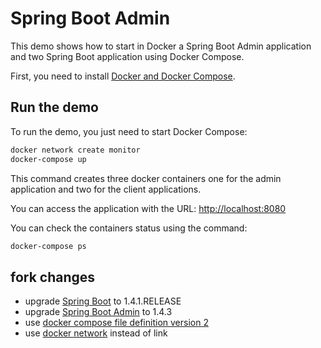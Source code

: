 # Spring Boot Admin

This demo shows how to start in Docker a Spring Boot Admin application and two Spring Boot application using Docker Compose.

First, you need to install [Docker and Docker Compose](https://docs.docker.com/compose/#installation-and-set-up).

## Run the demo
To run the demo, you just need to start Docker Compose:

```bash
docker network create monitor
docker-compose up
```

This command creates three docker containers one for the admin application and two for the client applications.

You can access the application with the URL: [http://localhost:8080](http://localhost:8080)

You can check the containers status using the command:

```bash
docker-compose ps
```

## fork changes

* upgrade [Spring Boot](http://projects.spring.io/spring-boot/) to 1.4.1.RELEASE
* upgrade [Spring Boot Admin](https://github.com/codecentric/spring-boot-admin) to 1.4.3
* use [docker compose file definition version 2](https://docs.docker.com/compose/compose-file/#/version-2)
* use [docker network](https://docs.docker.com/engine/userguide/networking/) instead of link


